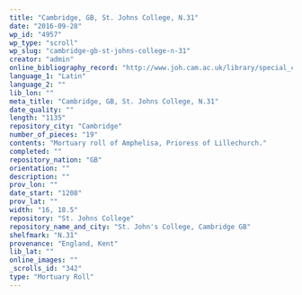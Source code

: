 ```yaml
---
title: "Cambridge, GB, St. Johns College, N.31"
date: "2016-09-28"
wp_id: "4957"
wp_type: "scroll"
wp_slug: "cambridge-gb-st-johns-college-n-31"
creator: "admin"
online_bibliography_record: "http://www.joh.cam.ac.uk/library/special_collections/manuscripts/medieval_manuscripts/medman/N_31.htm"
language_1: "Latin"
language_2: ""
lib_lon: ""
meta_title: "Cambridge, GB, St. Johns College, N.31"
date_quality: ""
length: "1135"
repository_city: "Cambridge"
number_of_pieces: "19"
contents: "Mortuary roll of Amphelisa, Prioress of Lillechurch."
completed: ""
repository_nation: "GB"
orientation: ""
description: ""
prov_lon: ""
date_start: "1208"
prov_lat: ""
width: "16, 18.5"
repository: "St. Johns College"
repository_name_and_city: "St. John's College, Cambridge GB"
shelfmark: "N.31"
provenance: "England, Kent"
lib_lat: ""
online_images: ""
_scrolls_id: "342"
type: "Mortuary Roll"
---
```



